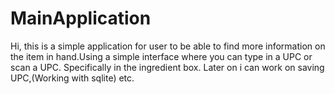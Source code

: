 # MainApplication
Hi, this is a simple application for user to be able to find more information on the item in hand.Using a simple interface where you can type in a UPC or scan a UPC. Specifically in the ingredient box. Later on i can work on saving UPC,(Working with sqlite) etc. 
